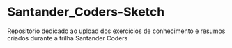 # Santander_Coders-Sketch
Repositório dedicado ao upload dos exercícios de conhecimento e resumos criados durante a trilha Santander Coders
